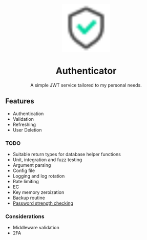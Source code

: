 <br />
<div align="center">
  <img src="media/auth.svg" height=150px>
  <h1 align="center">Authenticator</h3>
  <p align="center">
    A simple JWT service tailored to my personal needs.
  </p>
</div>

## Features

- Authentication
- Validation
- Refreshing
- User Deletion

### TODO

- Suitable return types for database helper functions
- Unit, integration and fuzz testing
- Argument parsing
- Config file
- Logging and log rotation
- Rate limiting
- EC
- Key memory zeroization
- Backup routine
- [Password strength checking](https://github.com/shssoichiro/zxcvbn-rs)

### Considerations

- Middleware validation
- 2FA
